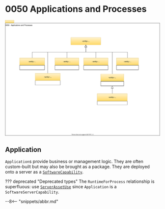 <!-- SPDX-License-Identifier: CC-BY-4.0 -->
<!-- Copyright Contributors to the Egeria project. -->

# 0050 Applications and Processes

![UML](0050-Applications-and-Processes.svg)

## Application

`Application`s provide business or management logic. They are often custom-built but may also be brought as a package. They are deployed onto a server as a [`SoftwareCapability`](/egeria-docs/types/0/0042-Software-Capabilities/#softwarecapability).

??? deprecated "Deprecated types"
    The `RuntimeForProcess` relationship is superfluous: use [`ServerAssetUse`](/egeria-docs/types/0/0045-Servers-and-Assets/#serverassetuse) since `Application` is a `SoftwareServerCapability`.

--8<-- "snippets/abbr.md"
